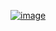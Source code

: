 [![image](https://user-images.githubusercontent.com/80565657/196955324-a2de6c93-8208-4926-8bb8-d893207dffc8.png)](https://github.com/Aleks4404/-/files/9830236/_4k3_._v3.pptx)
